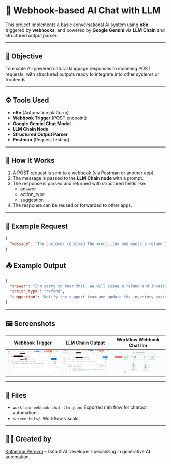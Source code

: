 
# 🤖 Webhook-based AI Chat with LLM

This project implements a basic conversational AI system using **n8n**, triggered by **webhooks**, and powered by **Google Gemini** via **LLM Chain** and structured output parser.

---

## 📌 Objective

To enable AI-powered natural language responses to incoming POST requests, with structured outputs ready to integrate into other systems or frontends.

---

## ⚙️ Tools Used

- **n8n** (Automation platform)
- **Webhook Trigger** (POST endpoint)
- **Google Gemini Chat Model**
- **LLM Chain Node**
- **Structured Output Parser**
- **Postman** (Request testing)

---

## 🚀 How It Works

1. A POST request is sent to a webhook (via Postman or another app).
2. The message is passed to the **LLM Chain node** with a prompt.
3. The response is parsed and returned with structured fields like:
   - answer
   - action_type
   - suggestion
4. The response can be reused or forwarded to other apps.

---

## 🧪 Example Request

```json
{
  "message": "The customer received the wrong item and wants a refund."
}
```

## 📤 Example Output

```json
{
  "answer": "I'm sorry to hear that. We will issue a refund and investigate.",
  "action_type": "refund",
  "suggestion": "Notify the support team and update the inventory system."
}
```

---

## 🖼️ Screenshots

| Webhook Trigger | LLM Chain Output | Workflow Webhook Chat llm |
|-----------------|------------------|------------------|
| ![](screenshots/webhook_trigger.png) | ![](screenshots/llm_chain_response.png) |![](screenshots/Workflow_visuals.png)

---

## 📂 Files

- `workflow-webhook-chat-llm.json`: Exported n8n flow for chatbot automation.
- `screenshots/`: Workflow visuals



---

## 👩‍💻 Created by

[Katherine Pereyra](https://github.com/katherinepereyra) – Data & AI Developer specializing in generative AI automation.
